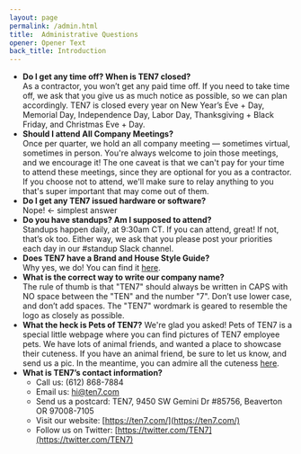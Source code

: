 ```yaml
---
layout: page
permalink: /admin.html
title:  Administrative Questions
opener: Opener Text
back_title: Introduction
---
```


- **Do I get any time off? When is TEN7 closed?**  
As a contractor, you won’t get any paid time off. If you need to take time off, we ask that you give us as much notice as possible, so we can plan accordingly. TEN7 is closed every year on New Year’s Eve + Day, Memorial Day, Independence Day, Labor Day, Thanksgiving + Black Friday, and Christmas Eve + Day.
- **Should I attend All Company Meetings?**  
Once per quarter, we hold an all company meeting — sometimes virtual, sometimes in person. You're always welcome to join those meetings, and we encourage it! The one caveat is that we can't pay for your time to attend these meetings, since they are optional for you as a contractor. If you choose not to attend, we'll make sure to relay anything to you that's super important that may come out of them.
- **Do I get any TEN7 issued hardware or software?**  
Nope! ← simplest answer
- **Do you have standups? Am I supposed to attend?**  
Standups happen daily, at 9:30am CT. If you can attend, great! If not, that’s ok too. Either way, we ask that you please post your priorities each day in our #standup Slack channel.
- **Does TEN7 have a Brand and House Style Guide?**  
Why yes, we do! You can find it [here](https://docs.google.com/document/d/1nnrddeZrnxrE_J7nycWva9d42q3NZ6zAv2fHBbaeXHk/edit).
- **What is the correct way to write our company name?**  
The rule of thumb is that "TEN7" should always be written in CAPS with NO space between the "TEN" and the number "7". Don’t use lower case, and don’t add spaces. The "TEN7" wordmark is geared to resemble the logo as closely as possible.
- **What the heck is Pets of TEN7?**
We're glad you asked! Pets of TEN7 is a special little webpage where you can find pictures of TEN7 employee pets. We have lots of animal friends, and wanted a place to showcase their cuteness. If you have an animal friend, be sure to let us know, and send us a pic. In the meantime, you can admire all the cuteness [here](https://pets.ten7.com/).
- **What is TEN7’s contact information?**
    *   Call us: (612) 868-7884
    *   Email us: [hi@ten7.com](mailto:hi@ten7.com)
    *   Send us a postcard: TEN7, 9450 SW Gemini Dr #85756, Beaverton OR 97008-7105
    *   Visit our website: [https://ten7.com/](https://ten7.com/)
    *   Follow us on Twitter: [https://twitter.com/TEN7](https://twitter.com/TEN7)

